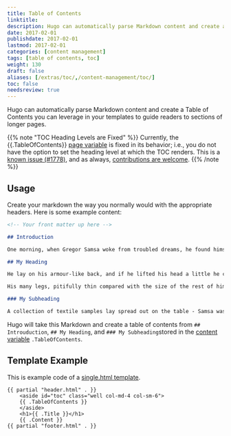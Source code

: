 ```yaml
---
title: Table of Contents
linktitle:
description: Hugo can automatically parse Markdown content and create a Table of Contents you can leverage in your templates to guide readers to sections of longer pages.
date: 2017-02-01
publishdate: 2017-02-01
lastmod: 2017-02-01
categories: [content management]
tags: [table of contents, toc]
weight: 130
draft: false
aliases: [/extras/toc/,/content-management/toc/]
toc: false
needsreview: true
---
```


Hugo can automatically parse Markdown content and create a Table of Contents you can leverage in your templates to guide readers to sections of longer pages.

{{% note "TOC Heading Levels are Fixed" %}}
Currently, the {{.TableOfContents}} [page variable](/variables/page-variables/) is fixed in its behavior; i.e., you do not have the option to set the heading level at which the TOC renders. This is a [known issue (#1778)](https://github.com/spf13/hugo/issues/1778), and as always, [contributions are welcome](/contribute/development/).
{{% /note %}}

## Usage

Create your markdown the way you normally would with the appropriate headers. Here is some example content:

```md
<!-- Your front matter up here -->

## Introduction

One morning, when Gregor Samsa woke from troubled dreams, he found himself transformed in his bed into a horrible vermin.

## My Heading

He lay on his armour-like back, and if he lifted his head a little he could see his brown belly, slightly domed and divided by arches into stiff sections. The bedding was hardly able to cover it and seemed ready to slide off any moment.

His many legs, pitifully thin compared with the size of the rest of him, waved about helplessly as he looked. "What's happened to me? " he thought. It wasn't a dream. His room, a proper human room although a little too small, lay peacefully between its four familiar walls.

### My Subheading

A collection of textile samples lay spread out on the table - Samsa was a travelling salesman - and above it there hung a picture that he had recently cut out of an illustrated magazine and housed in a nice, gilded frame. It showed a lady fitted out with a fur hat and fur boa who sat upright, raising a heavy fur muff that covered the whole of her lower arm towards the viewer. Gregor then turned to look out the window at the dull weather. Drops
```

Hugo will take this Markdown and create a table of contents from `## Introuduction`, `## My Heading`, and `### My Subheading`stored in the [content variable](/variables/page-variables/) `.TableOfContents`.

## Template Example

This is example code of a [single.html template](/templates/single-page-templates/).

```golang
{{ partial "header.html" . }}
    <aside id="toc" class="well col-md-4 col-sm-6">
    {{ .TableOfContents }}
    </aside>
    <h1>{{ .Title }}</h1>
    {{ .Content }}
{{ partial "footer.html" . }}
```
